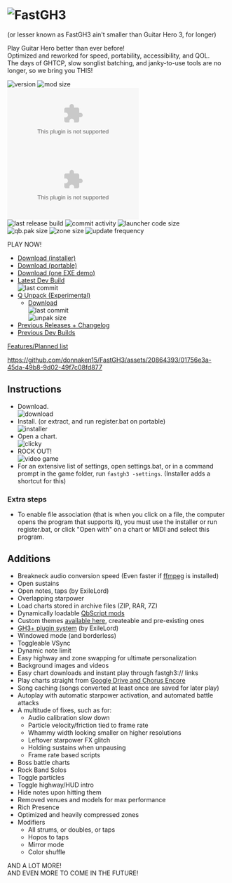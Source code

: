 
# ![FastGH3](https://donnaken15.com/fastgh3/assets/logo.svg)
(or lesser known as FastGH3 ain't smaller than Guitar Hero 3, for longer)

<p>Play Guitar Hero better than ever before!<br>
Optimized and reworked for speed, portability, accessibility, and QOL.<br>
The days of GHTCP, slow songlist batching, and janky-to-use tools are no longer, so we bring you THIS!</p>

![version](https://img.shields.io/github/v/release/donnaken15/FastGH3)
![mod size](https://img.shields.io/endpoint?url=https%3A%2F%2Fdonnaken15.com%2Ffastgh3%2F__final_size.php)
<br>
![download count (EXE)](https://img.shields.io/github/downloads/donnaken15/FastGH3/latest/FastGH3_1.1.exe)
![download count (ZIP)](https://img.shields.io/github/downloads/donnaken15/FastGH3/latest/FastGH3_1.1.zip)
<br>
![last release build](https://img.shields.io/github/release-date/donnaken15/FastGH3?label=last%20release%20build)
![commit activity](https://img.shields.io/github/commit-activity/m/donnaken15/FastGH3)
![launcher code size](https://img.shields.io/github/size/donnaken15/FastGH3/SOURCE/FastGH3/Launcher.cs?label=launcher%20code%20size)
<br>
![qb.pak size](https://img.shields.io/github/size/donnaken15/FastGH3/DATA/PAK/qb.pab.xen?label=qb.pak)
![zone size](https://img.shields.io/github/size/donnaken15/FastGH3/DATA/ZONES/global.pab.xen?label=global.pak)
![update frequency](https://img.shields.io/badge/update%20frequency-2/year-blue)

PLAY NOW!
* [Download (installer)](https://github.com/donnaken15/FastGH3/releases/latest/download/FastGH3_1.1.exe)
* [Download (portable)](https://github.com/donnaken15/FastGH3/releases/latest/download/FastGH3_1.1.zip)
* [Download (one EXE demo)](https://github.com/donnaken15/FastGH3/releases/latest/download/FastGH3_LITE.EXE)
* [Latest Dev Build](https://github.com/donnaken15/FastGH3/archive/refs/heads/main.zip)
<br>![last commit](https://img.shields.io/github/last-commit/donnaken15/FastGH3)
* [Q Unpack (Experimental)](https://github.com/donnaken15/FastGH3/tree/unpak)
  * [Download](https://github.com/donnaken15/FastGH3/archive/refs/heads/unpak.zip)
<br>![last commit](https://img.shields.io/github/last-commit/donnaken15/FastGH3/unpak)
<br>![unpak size](https://img.shields.io/endpoint?url=https%3A%2F%2Fdonnaken15.com%2Ffastgh3%2F__final_size.php?unpak)
* [Previous Releases + Changelog](https://donnaken15.com/fastgh3/dev.html)
* [Previous Dev Builds](https://donnaken15.com/fastgh3/unstab.html)

[Features/Planned list](https://github.com/users/donnaken15/projects/3)

https://github.com/donnaken15/FastGH3/assets/20864393/01756e3a-45da-49b8-9d02-49f7c08fd877

## Instructions

* Download.
<br>![download](https://i.ibb.co/xzfZ4wb/image.png)
* Install. (or extract, and run register.bat on portable)
<br>![installer](https://i.ibb.co/0hW8jVT/image.png)
* Open a chart.
<br>![clicky](https://i.ibb.co/DPJq9tN/image.png)
* ROCK OUT!
<br>![video game](https://i.ibb.co/W6ZL1Wc/s1.jpg)
* For an extensive list of settings, open settings.bat, or in a command prompt in the game folder, run `fastgh3 -settings`.
(Installer adds a shortcut for this)

### Extra steps
* To enable file association (that is when you click on a file, the computer opens the program that supports it),
you must use the installer or run register.bat, or click "Open with" on a chart or MIDI and select this program.
<!--
now asking user if game should boot song automatically or manually due to controller stuff
* To play with keyboard, or if you have a controller that's not the first player,
open settings.bat, and in tweaks, enable Keyboard mode, launch the game,
and then press any button on your keyboard or controller to play.
-->

## Additions

* Breakneck audio conversion speed (Even faster if [ffmpeg](https://www.ffmpeg.org/download.html) is installed)
* Open sustains
* Open notes, taps (by ExileLord)
* Overlapping starpower
* Load charts stored in archive files (ZIP, RAR, 7Z)
* Dynamically loadable [QbScript mods](https://donnaken15.com/fastgh3/mods.html)
* Custom themes [available here](https://donnaken15.com/fastgh3/zones.html), createable and pre-existing ones
* [GH3+ plugin system](https://github.com/donnaken15/GH3-Plus) (by ExileLord)
* Windowed mode (and borderless)
* Toggleable VSync
* Dynamic note limit
* Easy highway and zone swapping for ultimate personalization
* Background images and videos
* Easy chart downloads and instant play through fastgh3:// links
* Play charts straight from [Google Drive and Chorus Encore](https://donnaken15.com/fastgh3/gdrive.html)
* Song caching (songs converted at least once are saved for later play)
* Autoplay with automatic starpower activation, and automated battle attacks
* A multitude of fixes, such as for:
  * Audio calibration slow down
  * Particle velocity/friction tied to frame rate
  * Whammy width looking smaller on higher resolutions
  * Leftover starpower FX glitch
  * Holding sustains when unpausing
  * Frame rate based scripts
* Boss battle charts
* Rock Band Solos
* Toggle particles
* Toggle highway/HUD intro
* Hide notes upon hitting them
* Removed venues and models for max performance
* Rich Presence
* Optimized and heavily compressed zones
* Modifiers
  * All strums, or doubles, or taps
  * Hopos to taps
  * Mirror mode
  * Color shuffle

AND A LOT MORE!
<br>AND EVEN MORE TO COME IN THE FUTURE!


